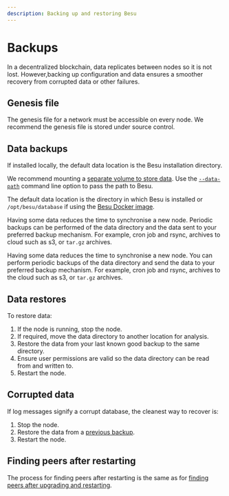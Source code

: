 ```yaml
---
description: Backing up and restoring Besu
---
```


# Backups

In a decentralized blockchain, data replicates between nodes so it is not lost. However,backing up
configuration and data ensures a smoother recovery from corrupted data or other failures.

## Genesis file

The genesis file for a network must be accessible on every node. We recommend the genesis file is
stored under source control.

## Data backups

If installed locally, the default data location is the Besu installation directory.

We recommend mounting a
[separate volume to store data](../Get-Started/Run-Docker-Image.md#starting-besu). Use the
[`--data-path`](../../Reference/CLI/CLI-Syntax.md#data-path) command line option to pass the path
to Besu.

The default data location is the directory in which Besu is installed
or `/opt/besu/database` if using the [Besu Docker image](../../HowTo/Get-Started/Run-Docker-Image.md).

Having some data reduces the time to synchronise a new node. Periodic backups can be performed of 
the data directory and the data sent to your preferred backup mechanism. For example, cron job and 
rsync, archives to cloud such as s3, or `tar.gz` archives. 

Having some data reduces the time to synchronise a new node. You can perform periodic backups of
the data directory and send the data to your preferred backup mechanism. For example, cron job and
rsync, archives to the cloud such as s3, or `tar.gz` archives.

## Data restores

To restore data:

1. If the node is running, stop the node.
1. If required, move the data directory to another location for analysis.
1. Restore the data from your last known good backup to the same directory.
1. Ensure user permissions are valid so the data directory can be read from and written to.
1. Restart the node.

## Corrupted data

If log messages signify a corrupt database, the cleanest way to recover is:

1. Stop the node.
1. Restore the data from a [previous backup](#data-backups).
1. Restart the node.

## Finding peers after restarting

The process for finding peers after restarting is the same as for
[finding peers after upgrading and restarting].

<!-- Links -->
[finding peers after upgrading and restarting]: ../Upgrade/Upgrade-Node.md#finding-peers-on-restarting